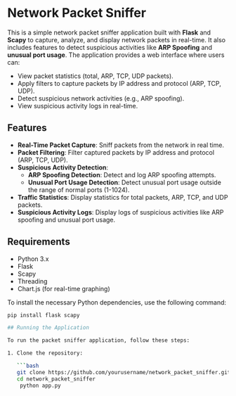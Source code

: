 # Network Packet Sniffer

This is a simple network packet sniffer application built with **Flask** and **Scapy** to capture, analyze, and display network packets in real-time. It also includes features to detect suspicious activities like **ARP Spoofing** and **unusual port usage**. The application provides a web interface where users can:

- View packet statistics (total, ARP, TCP, UDP packets).
- Apply filters to capture packets by IP address and protocol (ARP, TCP, UDP).
- Detect suspicious network activities (e.g., ARP spoofing).
- View suspicious activity logs in real-time.

## Features

- **Real-Time Packet Capture**: Sniff packets from the network in real time.
- **Packet Filtering**: Filter captured packets by IP address and protocol (ARP, TCP, UDP).
- **Suspicious Activity Detection**:
  - **ARP Spoofing Detection**: Detect and log ARP spoofing attempts.
  - **Unusual Port Usage Detection**: Detect unusual port usage outside the range of normal ports (1-1024).
- **Traffic Statistics**: Display statistics for total packets, ARP, TCP, and UDP packets.
- **Suspicious Activity Logs**: Display logs of suspicious activities like ARP spoofing and unusual port usage.

## Requirements

- Python 3.x
- Flask
- Scapy
- Threading
- Chart.js (for real-time graphing)

To install the necessary Python dependencies, use the following command:

```bash
pip install flask scapy

## Running the Application

To run the packet sniffer application, follow these steps:

1. Clone the repository:

   ```bash
   git clone https://github.com/yourusername/network_packet_sniffer.git
   cd network_packet_sniffer
    python app.py